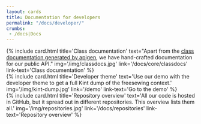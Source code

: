 ```yaml
---
layout: cards
title: Documentation for developers
permalink: "/docs/developer/"
crumbs:
 - /docs|Docs
---
```

<div class="container">
    <div class="row">
        <div class="col-md-4 mt-5">
            {% include card.html 
                title='Class documentation'
                text="Apart from the <a href=\"/docs/apigen/\">class documentation generated by apigen</a>, we have hand-crafted documentation for our public API."
                img='/img/classdocs.jpg'
                link='/docs/core/classdocs'
                link-text='Class documentation'
            %}
        </div>
        <div class="col-md-4 mt-5">
            {% include card.html 
                title='Developer theme'
                text='Use our demo with the developer theme to get a full Kint dump of the freesewing context.'
                img='/img/kint-dump.jpg'
                link='/demo'
                link-text='Go to the demo'
            %}
        </div>
        <div class="col-md-4 mt-5">
            {% include card.html 
                title='Repository overview'
                text='All our code is hosted in GitHub, but it spread out in different repositories. This overview lists them all.'
                img='/img/repositories.jpg'
                link='/docs/repositories'
                link-text='Repository overview'
            %}
        </div>
    </div> <!-- .row -->
</div> <!-- .container -->

